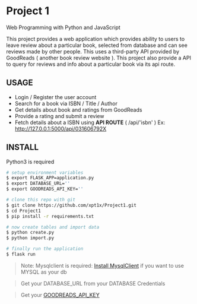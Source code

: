 # Project 1

Web Programming with Python and JavaScript

This project provides a web application which provides ability to users to leave review about a particular book, selected from database and can see reviews made by other people. This uses a third-party API provided by GoodReads ( another book review website ). This project also provide a API to query for reviews and info about a particular book via its api route.

## USAGE

- Login / Register the user account
- Search for a book via ISBN / Title / Author
- Get details about book and ratings from GoodReads
- Provide a rating and submit a review
- Fetch details about a ISBN using **API ROUTE** ( /api/'isbn' ) Ex: http://127.0.0.1:5000/api/031606792X

## INSTALL 

Python3 is required

```bash
# setup environment variables
$ export FLASK_APP=application.py
$ export DATABASE_URL=''
$ export GOODREADS_API_KEY=''

# clone this repo with git
$ git clone https://github.com/xpt1x/Project1.git
$ cd Project1
$ pip install -r requirements.txt

# now create tables and import data
$ python create.py
$ python import.py

# finally run the application
$ flask run
```

> Note: Mysqlclient is required: [Install MysqlClient](https://github.com/PyMySQL/mysqlclient-python) if you want to use MYSQL as your db

> Get your DATABASE_URL from your DATABASE Credentials 

> Get your [GOODREADS_API_KEY](https://www.goodreads.com/api)
